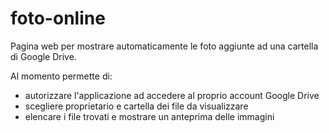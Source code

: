 # foto-online

Pagina web per mostrare automaticamente le foto aggiunte ad una cartella di Google Drive.


Al momento permette di:
- autorizzare l'applicazione ad accedere al proprio account Google Drive
- scegliere proprietario e cartella dei file da visualizzare
- elencare i file trovati e mostrare un anteprima delle immagini
